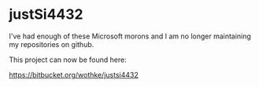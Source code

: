 # justSi4432

I've had enough of these Microsoft morons and I am no longer maintaining
my repositories on github.

This project can now be found here:


https://bitbucket.org/wothke/justsi4432